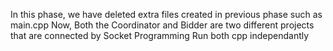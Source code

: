 In this phase, we have deleted extra files created in previous phase such as main.cpp 
Now, Both the Coordinator and Bidder are two different projects  that are connected by Socket Programming 
Run both cpp independantly  
